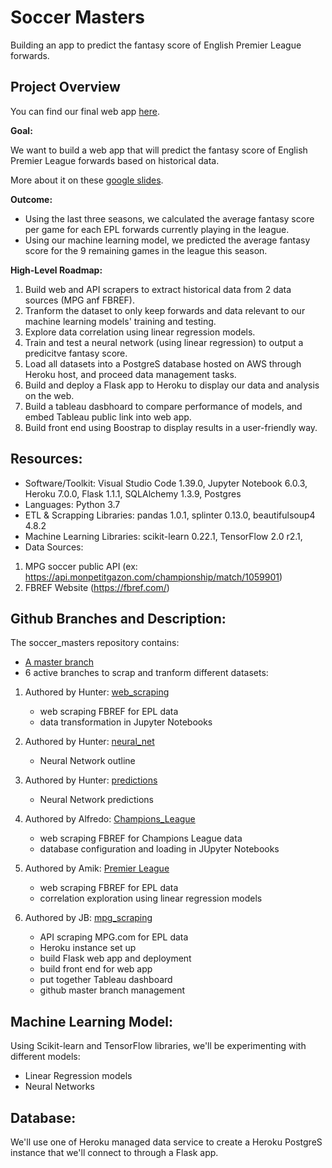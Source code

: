 # Soccer Masters
Building an app to predict the fantasy score of English Premier League forwards.


## Project Overview

You can find our final web app [here](https://soccer-masters.herokuapp.com/).


**Goal:** 

We want to build a web app that will predict the fantasy score of English Premier League forwards based on historical data.

More about it on these [google slides](https://docs.google.com/presentation/d/1YtSbjRKvxFkOw0FImH7IjGVvhv1ygMPneUkmmDmC6IA/edit?usp=sharing).

**Outcome:** 

- Using the last three seasons, we calculated the average fantasy score per game for each EPL forwards currently playing in the league.
- Using our machine learning model, we predicted the average fantasy score for the 9 remaining games in the league this season.

**High-Level Roadmap:**

1. Build web and API scrapers to extract historical data from 2 data sources (MPG anf FBREF).
2. Tranform the dataset to only keep forwards and data relevant to our machine learning models' training and testing.
3. Explore data correlation using linear regression models.
4. Train and test a neural network (using linear regression) to output a predicitve fantasy score.
5. Load all datasets into a PostgreS database hosted on AWS through Heroku host, and proceed data management tasks.
6. Build and deploy a Flask app to Heroku to display our data and analysis on the web.
8. Build a tableau dasbhoard to compare performance of models, and embed Tableau public link into web app.
9. Build front end using Boostrap to display results in a user-friendly way.


## Resources:

- Software/Toolkit: Visual Studio Code 1.39.0, Jupyter Notebook 6.0.3, Heroku 7.0.0, Flask 1.1.1, SQLAlchemy 1.3.9, Postgres
- Languages: Python 3.7
- ETL & Scrapping Libraries: pandas 1.0.1, splinter 0.13.0, beautifulsoup4 4.8.2
- Machine Learning Libraries: scikit-learn 0.22.1, TensorFlow 2.0 r2.1,
- Data Sources:
1. MPG soccer public API (ex: https://api.monpetitgazon.com/championship/match/1059901)
2. FBREF Website (https://fbref.com/)

## Github Branches and Description:

The soccer_masters repository contains:
- [A master branch](https://github.com/jbtrahin/soccer_masters)
- 6 active branches to scrap and tranform different datasets:

1. Authored by Hunter: [web_scraping](https://github.com/jbtrahin/soccer_masters/tree/web_scraping)
    - web scraping FBREF for EPL data
    - data transformation in Jupyter Notebooks
  
2.  Authored by Hunter: [neural_net](https://github.com/jbtrahin/soccer_masters/tree/neural_net)
    - Neural Network outline
    
3.  Authored by Hunter: [predictions](https://github.com/jbtrahin/soccer_masters/tree/predictions)
    - Neural Network predictions
    
3. Authored by Alfredo: [Champions_League](https://github.com/jbtrahin/soccer_masters/tree/Champions_League)
    - web scraping FBREF for Champions League data
    - database configuration and loading in JUpyter Notebooks
    
4. Authored by Amik: [Premier League](https://github.com/jbtrahin/soccer_masters/tree/premier_league)
    - web scraping FBREF for EPL data
    - correlation exploration using linear regression models
    
5. Authored by JB: [mpg_scraping](https://github.com/jbtrahin/soccer_masters/tree/mpg_scraping)
    - API scraping MPG.com for EPL data
    - Heroku instance set up
    - build Flask web app and deployment
    - build front end for web app
    - put together Tableau dashboard
    - github master branch management


## Machine Learning Model:

Using Scikit-learn and TensorFlow libraries, we'll be experimenting with different models:
- Linear Regression models
- Neural Networks


## Database:

We'll use one of Heroku managed data service to create a Heroku PostgreS instance that we'll connect to through a Flask app.

